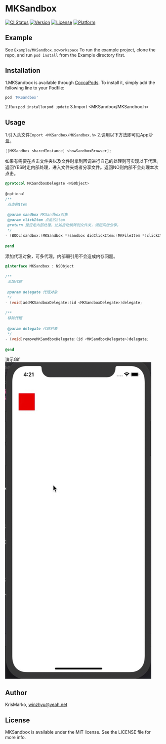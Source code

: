 # MKSandbox

[![CI Status](https://img.shields.io/travis/KrisMarko/MKSandbox.svg?style=flat)](https://travis-ci.org/KrisMarko/MKSandbox)
[![Version](https://img.shields.io/cocoapods/v/MKSandbox.svg?style=flat)](https://cocoapods.org/pods/MKSandbox)
[![License](https://img.shields.io/cocoapods/l/MKSandbox.svg?style=flat)](https://cocoapods.org/pods/MKSandbox)
[![Platform](https://img.shields.io/cocoapods/p/MKSandbox.svg?style=flat)](https://cocoapods.org/pods/MKSandbox)

## Example
See `Example/MKSandbox.xcworkspace`
To run the example project, clone the repo, and run `pod install` from the Example directory first.

## Installation

1.MKSandbox is available through [CocoaPods](https://cocoapods.org). To install
it, simply add the following line to your Podfile:

```ruby
pod 'MKSandbox'
```
2.Run `pod install`or`pod update`
3.Import <MKSandbox/MKSandbox.h>

## Usage
1.引入头文件`Import <MKSandbox/MKSandbox.h>`
2.调用以下方法即可见App沙盒。
```objectivec
[[MKSandbox sharedInstance] showSandboxBrowser];
```
如果有需要在点击文件夹以及文件时拿到回调进行自己的处理则可实现以下代理。返回YES时走内部处理，进入文件夹或者分享文件。返回NO则内部不会处理本次点击。
```objectivec
@protocol MKSandboxDelegate <NSObject>

@optional
/**
 点击的Item

 @param sandbox MKSandbox对象
 @param clickItem 点击的item
 @return 是否走内部处理，比如自动跳转到文件夹，调起系统分享。
 */
- (BOOL)sandbox:(MKSandbox *)sandbox didClickItem:(MKFileItem *)clickItem;

@end
```
添加代理对象，可多代理，内部弱引用不会造成内存问题。
```objectivec
@interface MKSandbox : NSObject

/**
 添加代理

 @param delegate 代理对象
 */
- (void)addMKSandboxDelegate:(id <MKSandboxDelegate>)delegate;

/**
 移除代理
 
 @param delegate 代理对象
 */
- (void)removeMKSandboxDelegate:(id <MKSandboxDelegate>)delegate;

@end
```
演示Gif
![enter image description here](https://raw.githubusercontent.com/KrisMarko/MKSandbox/master/MDSource/demo.gif)
## Author

KrisMarko, winzhyu@yeah.net

## License

MKSandbox is available under the MIT license. See the LICENSE file for more info.

